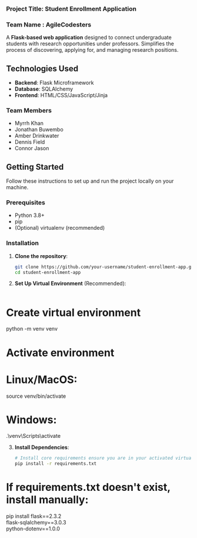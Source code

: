 ### Project Title: Student Enrollment Application

### Team Name : AgileCodesters

A **Flask-based web application** designed to connect undergraduate students with research opportunities under professors. Simplifies the process of discovering, applying for, and managing research positions.

## Technologies Used

- **Backend**: Flask Microframework
- **Database**: SQLAlchemy
- **Frontend**: HTML/CSS/JavaScript/Jinja

### Team Members

- Myrrh Khan
- Jonathan Buwembo
- Amber Drinkwater
- Dennis Field
- Connor Jason

## Getting Started

Follow these instructions to set up and run the project locally on your machine.

### Prerequisites

- Python 3.8+
- pip
- (Optional) virtualenv (recommended)

### Installation

1. **Clone the repository**:

    ```bash
    git clone https://github.com/your-username/student-enrollment-app.git
    cd student-enrollment-app

    ```

2. **Set Up Virtual Environment** (Recommended):

    ```bash

    ```

# Create virtual environment

python -m venv venv

# Activate environment

# Linux/MacOS:

source venv/bin/activate

# Windows:

.\venv\Scripts\activate

3. **Install Dependencies**:
    ```bash
    # Install core requirements ensure you are in your activated virtual environment
    pip install -r requirements.txt
    ```

# If requirements.txt doesn't exist, install manually:

pip install flask==2.3.2 \
 flask-sqlalchemy==3.0.3 \
 python-dotenv==1.0.0
